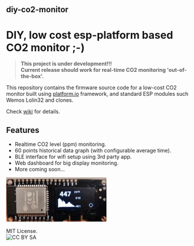 ## **diy-co2-monitor**

# DIY, low cost esp-platform based CO2 monitor ;-)

> **This project is under development!!!** \
> **Current release should work for real-time CO2 monitoring 'out-of-the-box'.**

This repository contains the firmware source code for a low-cost CO2 monitor built using [platform.io](https://docs.platformio.org/en/latest/what-is-platformio.html) framework, and standard ESP modules such Wemos Lolin32 and clones.

Check [wiki](https://github.com/oskrs111/diy-co2-monitor/wiki) for details.

## **Features**

- Realtime CO2 level (ppm) monitoring.
- 60 points historical data graph (with configurable average time).
- BLE interface for wifi setup using 3rd party app.
- Web dashboard for big display monitoring.
- More coming soon...

![prototype picture](./img/diy-co2-monitor-live-1.gif)

MIT License. \
![CC BY SA](https://i.creativecommons.org/l/by-sa/4.0/88x31.png)
